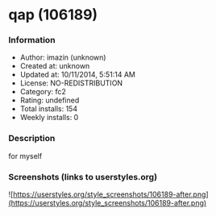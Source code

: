 # qap (106189)

### Information
- Author: imazin (unknown)
- Created at: unknown
- Updated at: 10/11/2014, 5:51:14 AM
- License: NO-REDISTRIBUTION
- Category: fc2
- Rating: undefined
- Total installs: 154
- Weekly installs: 0


### Description
for myself


### Screenshots (links to userstyles.org)
![https://userstyles.org/style_screenshots/106189-after.png](https://userstyles.org/style_screenshots/106189-after.png)


